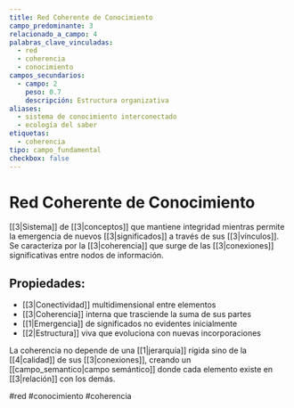 ```yaml
---
title: Red Coherente de Conocimiento
campo_predominante: 3
relacionado_a_campo: 4
palabras_clave_vinculadas:
  - red
  - coherencia
  - conocimiento
campos_secundarios:
  - campo: 2
    peso: 0.7
    descripción: Estructura organizativa
aliases:
  - sistema de conocimiento interconectado
  - ecología del saber
etiquetas:
  - coherencia
tipo: campo_fundamental
checkbox: false
---
```

# Red Coherente de Conocimiento

[[3|Sistema]] de [[3|conceptos]] que mantiene integridad mientras permite la emergencia de nuevos [[3|significados]] a través de sus [[3|vínculos]]. Se caracteriza por la [[3|coherencia]] que surge de las [[3|conexiones]] significativas entre nodos de información.

## Propiedades:

- [[3|Conectividad]] multidimensional entre elementos
- [[3|Coherencia]] interna que trasciende la suma de sus partes
- [[1|Emergencia]] de significados no evidentes inicialmente
- [[2|Estructura]] viva que evoluciona con nuevas incorporaciones

La coherencia no depende de una [[1|jerarquía]] rígida sino de la [[4|calidad]] de sus [[3|conexiones]], creando un [[campo_semantico|campo semántico]] donde cada elemento existe en [[3|relación]] con los demás.

#red #conocimiento #coherencia
